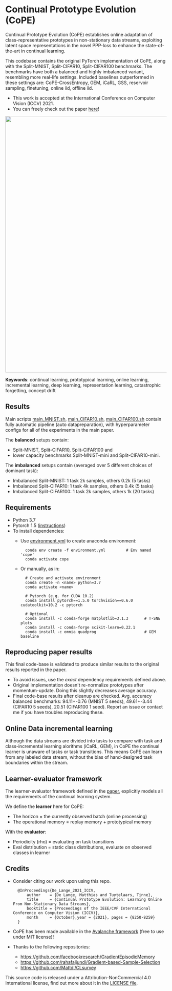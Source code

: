 # Continual Prototype Evolution (CoPE)
Continual Prototype Evolution (CoPE) establishes online adaptation of class-representative prototypes in non-stationary data streams, exploiting latent space representations in the novel PPP-loss to enhance the state-of-the-art in continual learning.

This codebase contains the original PyTorch implementation of CoPE, along with the Split-MNIST, Split-CIFAR10, Split-CIFAR100 benchmarks.
The benchmarks have both a balanced and highly imbalanced variant, resembling more real-life settings.
Included baselines outperformed in these settings are: CoPE-CrossEntropy, GEM, iCaRL, GSS, reservoir sampling, finetuning, online iid, offline iid.

- This work is accepted at the International Conference on Computer Vision (ICCV) 2021.
- You can freely check out the paper [here](https://openaccess.thecvf.com/content/ICCV2021/html/De_Lange_Continual_Prototype_Evolution_Learning_Online_From_Non-Stationary_Data_Streams_ICCV_2021_paper.html)!

<img src="CoPE_fig.png" width="800">

**Keywords**: continual learning, prototypical learning, online learning, incremental learning, deep learning, representation learning, catastrophic forgetting, concept drift


## Results
Main scripts [main_MNIST.sh](main_MNIST.sh), [main_CIFAR10.sh](main_CIFAR10.sh), [main_CIFAR100.sh](main_CIFAR100.sh)
contain fully automatic pipeline (auto datapreparation), with hyperparameter configs for all of the experiments in the main paper.

The **balanced** setups contain: 
- Split-MNIST, Split-CIFAR10, Split-CIFAR100 and 
- lower capacity benchmarks Split-MNIST-mini and Split-CIFAR10-mini.

The **imbalanced** setups contain (averaged over 5 different choices of dominant task):
- Imbalanced Split-MNIST: 1 task 2k samples, others 0.2k (5 tasks)
- Imbalanced Split-CIFAR10: 1 task 4k samples, others 0.4k (5 tasks)
- Imbalanced Split-CIFAR100: 1 task 2k samples, others 1k (20 tasks)

## Requirements
- Python 3.7
- Pytorch 1.5 ([instructions](https://pytorch.org/get-started/previous-versions/#v150))
- To install dependencies:
    - Use [environment.yml](environment.yml) to create anaconda environment:
        
            conda env create -f environment.yml         # Env named 'cope'
            conda activate cope
    - Or manually, as in:
    
            # Create and activate environment
            conda create -n <name> python=3.7
            conda activate <name>

            # Pytorch (e.g. for CUDA 10.2)
            conda install pytorch==1.5.0 torchvision==0.6.0 cudatoolkit=10.2 -c pytorch

            # Optional
            conda install -c conda-forge matplotlib=3.1.3       # T-SNE plots
            conda install -c conda-forge scikit-learn=0.22.1
            conda install -c omnia quadprog                     # GEM baseline

## Reproducing paper results
This final code-base is validated to produce similar results to the original results reported in the paper.
- To avoid issues, use the *exact* dependency requirements defined above.
- Original implementation doesn't re-normalize prototypes after momentum-update. Doing this slightly decreases average accuracy.
- Final code-base results after cleanup are checked. Avg. accuracy balanced benchmarks: 94.11+-0.76 (MNIST 5 seeds), 49.61+-3.44 (CIFAR10 5 seeds), 20.51 (CIFAR100 1 seed). 
Report an issue or contact me if you have troubles reproducing these.

## Online Data incremental learning
Although the data streams are divided into tasks to compare with task and class-incremental learning alorithms (iCaRL, GEM),
in CoPE the continual learner is unaware of tasks or task transitions.
This means CoPE can learn from any labeled data stream, without the bias of hand-designed task boundaries within the stream.


## Learner-evaluator framework
The learner-evaluator framework defined in the [paper](https://arxiv.org/pdf/2009.00919.pdf), explicitly models all the 
requirements of the continual learning system. 

We define the **learner** here for CoPE:
- The horizon = the currently observed batch (online processing)
- The operational memory = replay memory + prototypical memory

With the **evaluator**:
- Periodicity (rho) = evaluating on task transitions
- Eval distribution = static class distributions, evaluate on observed classes in learner


## Credits
- Consider citing our work upon using this repo.

        @InProceedings{De_Lange_2021_ICCV,
            author    = {De Lange, Matthias and Tuytelaars, Tinne},
            title     = {Continual Prototype Evolution: Learning Online From Non-Stationary Data Streams},
            booktitle = {Proceedings of the IEEE/CVF International Conference on Computer Vision (ICCV)},
            month     = {October},year = {2021}, pages = {8250-8259}
        }
- CoPE has been made available in the [Avalanche framework](https://github.com/ContinualAI/avalanche/) (free to use under MIT license)!
- Thanks to the following repositories:
    - https://github.com/facebookresearch/GradientEpisodicMemory
    - https://github.com/rahafaljundi/Gradient-based-Sample-Selection
    - https://github.com/Mattdl/CLsurvey

This source code is released under a Attribution-NonCommercial 4.0 International license, find out more about it in the [LICENSE file](LICENSE).
